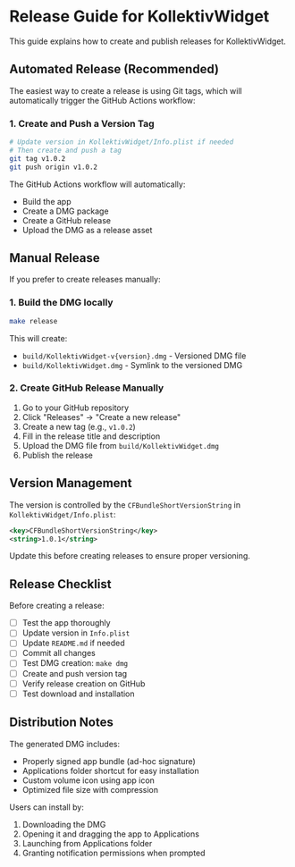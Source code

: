 # Release Guide for KollektivWidget

This guide explains how to create and publish releases for KollektivWidget.

## Automated Release (Recommended)

The easiest way to create a release is using Git tags, which will automatically trigger the GitHub Actions workflow:

### 1. Create and Push a Version Tag

```bash
# Update version in KollektivWidget/Info.plist if needed
# Then create and push a tag
git tag v1.0.2
git push origin v1.0.2
```

The GitHub Actions workflow will automatically:
- Build the app
- Create a DMG package
- Create a GitHub release
- Upload the DMG as a release asset

## Manual Release

If you prefer to create releases manually:

### 1. Build the DMG locally

```bash
make release
```

This will create:
- `build/KollektivWidget-v{version}.dmg` - Versioned DMG file
- `build/KollektivWidget.dmg` - Symlink to the versioned DMG

### 2. Create GitHub Release Manually

1. Go to your GitHub repository
2. Click "Releases" → "Create a new release"
3. Create a new tag (e.g., `v1.0.2`)
4. Fill in the release title and description
5. Upload the DMG file from `build/KollektivWidget.dmg`
6. Publish the release

## Version Management

The version is controlled by the `CFBundleShortVersionString` in `KollektivWidget/Info.plist`:

```xml
<key>CFBundleShortVersionString</key>
<string>1.0.1</string>
```

Update this before creating releases to ensure proper versioning.

## Release Checklist

Before creating a release:

- [ ] Test the app thoroughly
- [ ] Update version in `Info.plist`
- [ ] Update `README.md` if needed
- [ ] Commit all changes
- [ ] Test DMG creation: `make dmg`
- [ ] Create and push version tag
- [ ] Verify release creation on GitHub
- [ ] Test download and installation

## Distribution Notes

The generated DMG includes:
- Properly signed app bundle (ad-hoc signature)
- Applications folder shortcut for easy installation
- Custom volume icon using app icon
- Optimized file size with compression

Users can install by:
1. Downloading the DMG
2. Opening it and dragging the app to Applications
3. Launching from Applications folder
4. Granting notification permissions when prompted
